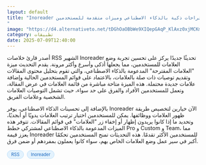 ```yaml
---
layout: default
title: "Inoreader يقدم اقتراحات ذكية بالذكاء الاصطناعي وميزات متقدمة للمستخدمين
"
image: "https://d4.alternativeto.net/tDGhOaOBbWe9XIQepGAqP_KlAxz0xjMCKmPZLIBxK_Q/rs:fill:1520:760:0/g:ce:0:0/YWJzOi8vZGlzdC9jb250ZW50LzE3NTIwNjAyNTU0OTcucG5n.png"
category: تطبيقات
date: 2025-07-09T12:40:00
---
```


أصدر قارئ خلاصات RSS الشهير Inoreader تحديثًا جديدًا يركز على تحسين تجربة وضع العلامات للمستخدمين، مما يجعلها أذكى وأسرع وأكثر مرونة. يقدم التحديث ميزة "العلامات المقترحة" المدعومة بالذكاء الاصطناعي، والتي تقوم بتحليل محتوى المقالات وتقديم توصيات ذات صلة بالعلامات، بالاعتماد على قوائم المستخدمين الحالية وإضافة علامات جديدة محتملة. هذه الميزة متاحة مباشرة من قائمة العلامات في عرض المقالة، وتعمل للمستخدمين الأفراد والفرق على حد سواء، حيث تشمل التوصيات العلامات الشخصية وعلامات الفريق.

بالإضافة إلى تحسينات الذكاء الاصطناعي، يوفر Inoreader الآن خيارين لتخصيص طريقة ظهور العلامات ووظائفها. يمكن للمستخدمين اختيار ترتيب العلامات يدويًا أو أبجديًا، وتحديد ما إذا كانوا يريدون إظهار أو إخفاء زر "العلامات" في قوائم المقالات. تتوفر هذه الميزات المدعومة بالذكاء الاصطناعي لمشتركي خطط Pro و Custom و Team، مما يعزز قيمة Inoreader للمستخدمين الأكثر تقدمًا. هذه التحديثات تمنح المستخدمين تحكمًا أكبر في سير عمل وضع العلامات الخاص بهم، سواء كانوا يعملون بمفردهم أو ضمن فرق.

<div style="margin-top:2px; margin-bottom:2px;"><a href="https://bidjadraft.github.io/?query=RSS" style="background:#e3f2fd; color:#1565c0; font-size:80%; border-radius:12px; padding:3px 10px; margin:2px 4px 2px 0; display:inline-block; border:1px solid #bbdefb; text-decoration:none;">RSS</a> <a href="https://bidjadraft.github.io/?query=Inoreader" style="background:#e3f2fd; color:#1565c0; font-size:80%; border-radius:12px; padding:3px 10px; margin:2px 4px 2px 0; display:inline-block; border:1px solid #bbdefb; text-decoration:none;">Inoreader</a></div><br><br>
